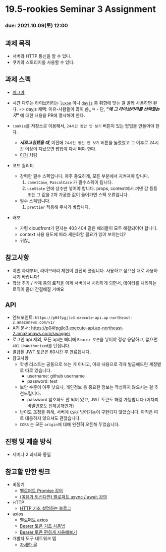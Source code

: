 19.5-rookies Seminar 3 Assignment
================================

### **due: 2021.10.09(토) 12:00**

## 과제 목적
- 서버와 HTTP 통신을 할 수 있다.
- 쿠키와 스토리지를 사용할 수 있다.

## 과제 스펙
- [피그마](https://www.figma.com/file/K5KY7htY5NVyDM1oa3INK0/wafflestudio-19.5-react-seminar-3?node-id=0%3A1)

  

- 시간 다루는 라이브러리는 [`luxon`](https://moment.github.io/luxon/#/) 이나 [`dayjs`](https://day.js.org/) 중 취향에 맞는 걸 골라 사용하면 된다. => dayjs 채택: 이유-사람들이 많이 씀,,ㅋ
      - 단, ***"왜 그 라이브러리를 선택했는가"*** 에 대한 내용을 PR에 명시해야 한다.
  
- `cookie`를 저장소로 이용해서, `24시간 동안 안 보기` 버튼이 있는 팝업을 만들어야 한다.
  - ***새로고침했을 때***, 이전에 `24시간 동안 안 보기` 버튼을 눌렀었고 그 이후로 24시간 이상이 지났으면 팝업이 다시 떠야 한다.
  - [이거](https://www.gov.kr/portal/main) 처럼
- 코드 퀄리티
  - 강력한 필수 스펙입니다. 아주 중요하게, 모든 부분에서 지켜져야 합니다.
    1. `camelCase`, `PascalCase` 가 필수스펙이 됩니다.
    2. `useState` 안에 상수만 넣어야 합니다. props, context에서 꺼낸 값 등등 또는 그 값을 2차 가공한 값이 들어가면 스펙 오류입니다.
  - 필수 스펙입니다.
    1. `prettier` 적용해 주시기 바랍니다.
- 배포
  - 가령 cloudfront가 던지는 403 404 같은 에러들이 모두 해결되어야 합니다.
  - context 사용 용도에 따라 세분화할 필요가 있어 보이는데?
  - 귀찮,,

## 참고사항
- 이번 과제부터, 라이브러리 제한이 완전히 풀립니다. 사용하고 싶으신 대로 사용하시기 바랍니다!
- 학생 추가 / 삭제 등의 로직을 이제 서버에서 처리하게 되면서, 데이터를 처리하는 로직이 좀더 간결해질 거예요

## API
  - 엔드포인트: `https://p04fpgjlo3.execute-api.ap-northeast-2.amazonaws.com/v1/`
  - API 문서: https://p04fpgjlo3.execute-api.ap-northeast-2.amazonaws.com/swagger
  - 로그인 api 제외, 모든 api는 헤더에 `Bearer 토큰`을 넣어야 정상 응답하고, 없으면 `401 UnAuthorized`를 던집니다.
  - 발급된 JWT 토큰은 60시간 후 만료됩니다.
  - 참고사항
    - 학생 리스트는 공동으로 쓰는 게 아니고, 아래 내용으로 각자 발급해드린 계정별로 따로 있습니다.
      - username: github username
      - password: test
    - 보안 수준이 아주 낮으니, 개인정보 등 중요한 정보는 작성하지 않으시는 걸 추천드립니다.
      - password 암호화도 안 되어 있고, JWT 토큰도 해킹 가능합니다 (어차피 비밀번호도 전체공개인거)
    - 난이도 조정을 위해, 서버에 `CSRF` 방어기능이 구현되지 않았습니다. 아직은 따로 대응하지 않으셔도 괜찮습니다.
    - `CORS` 는 모든 `origin`에 대해 완전히 오픈해 두었습니다.

## 진행 및 제출 방식
- 세미나 2 과제와 동일

## 참고할 만한 링크
- 비동기
  - [벨로퍼트 Promise 강의](https://learnjs.vlpt.us/async/01-promise.html)
  - [(여유가 되신다면) 벨로퍼트 async / await 강의](https://learnjs.vlpt.us/async/02-async-await.html)
- HTTP
  - [HTTP 기초 설명하는 블로그](https://leehwarang.github.io/docs/tech/http.html)
- axios
  - [벨로퍼트 axios](https://react.vlpt.us/integrate-api/01-basic.html)
  - [Bearer 토큰 기초 사용법](https://devtalk.kakao.com/t/axios-get-headers/107134)
  - [Bearer 토큰 편하게 사용해보기](https://jihyehwang09.github.io/2019/01/29/javascript15/)
- 개발자 도구 네트워크 탭
  - [자세한 글](https://medium.com/%EB%82%B4%EC%9D%BC%EC%9D%98-%EC%9B%B9-%EA%B0%9C%EB%B0%9C/google-chrome-devtool-%EB%84%A4%ED%8A%B8%EC%9B%8C%ED%81%AC-%ED%83%AD%EC%9D%84-%ED%9A%A8%EC%9C%A8%EC%A0%81%EC%9C%BC%EB%A1%9C-%EC%82%AC%EC%9A%A9%ED%95%98%EA%B8%B0-%EC%9C%84%ED%95%9C-7%EA%B0%80%EC%A7%80-%ED%8C%81-8d3166c5e273)
